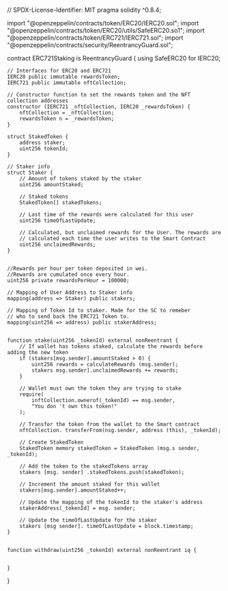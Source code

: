 // SPDX-License-Identifier: MIT
pragma solidity ^0.8.4;

import "@openzeppelin/contracts/token/ERC20/IERC20.sol";
import "@openzeppelin/contracts/token/ERC20/utils/SafeERC20.so1";
import "@openzeppelin/contracts/token/ERC721/IERC721.sol";
import "@openzeppelin/contracts/security/ReentrancyGuard.sol";

contract ERC721Staking is ReentrancyGuard {
     using SafeERC20 for IERC20;

    // Interfaces for ERC20 and ERC721
    IERC20 public immutable rewardsToken;
    IERC721 public immutable nftCollection;

    // Constructor function to set the rewards token and the NFT collection addresses
    constructor (IERC721 _nftCollection, IERC20 _rewardsToken) {
        nftCollection = _nftCollection;
        rewardsToken n = _rewardsToken;
    }

    struct StakedToken {
        address staker;
        uint256 tokenId;
    }

    // Staker info
    struct Staker {
        // Amount of tokens staked by the staker
        uint256 amountStaked;

        // Staked tokens
        StakedToken[] stakedTokens;

        // Last time of the rewards were calculated for this user
        uint256 timeOfLastUpdate;

        // Calculated, but unclaimed rewards for the User. The rewards are
        // calculated each time the user writes to the Smart Contract
        uint256 unclaimedRewards;
    }

    
    //Rewards per hour per token deposited in wei.
    //Rewards are cumulated once every hour.
    uint256 private rewardsPerHour = 100000;

    // Mapping of User Address to Staker info
    mapping(address => Staker) public stakers;

    // Mapping of Token Id to staker. Made for the SC to remeber
    // who to send back the ERC721 Token to.
    mapping(uint256 => address) public stakerAddress;


    function stake(uint256 _tokenId) external nonReentrant {
        // If wallet has tokens staked, calculate the rewards before adding the new token
        if (stakers[msg.sender].amountStaked > 0) {
            uint256 rewards = calculateRewards (msg.sender);
            stakers msg.sender].unclaimedRewards += rewards;
        }

        // Wallet must own the token they are trying to stake
        require(
            inftCollection.ownerof(_tokenId) == msg.sender,
            "You don 't own this token!"
        );

        // Transfer the token from the wallet to the Smart contract
        nftCollection. transferFrom(nsg.sender, address (this), _tokenId);

        // Create StakedToken
        StakedToken memory stakedToken = StakedToken (msg.s sender, _tokenId);

        // Add the token to the stakedTokens array
        stakers [msg. sender] .stakedTokens.push(stakedToken);

        // Increment the amount staked for this wallet
        stakers[msg.sender].amountStaked++;

        // Update the mapping of the tokenId to the staker's address
        stakerAddress(_tokenId] = msg. sender;
        
        // Update the timeOfLastUpdate for the staker
        stakers [msg sender]. timeOfLastUpdate = block.timestamp;
    }

    
    function withdraw(uint256 _tokenId) external nonReentrant iq {
    
        
    }
    
}